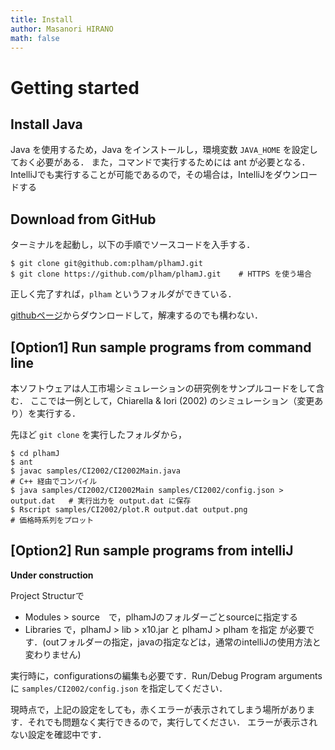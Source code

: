 ```yaml
---
title: Install
author: Masanori HIRANO
math: false
---
```


# Getting started

## Install Java

Java を使用するため，Java をインストールし，環境変数 `JAVA_HOME` を設定しておく必要がある．
また，コマンドで実行するためには ant が必要となる．
IntelliJでも実行することが可能であるので，その場合は，IntelliJをダウンロードする

## Download from GitHub

ターミナルを起動し，以下の手順でソースコードを入手する．

```
$ git clone git@github.com:plham/plhamJ.git
$ git clone https://github.com/plham/plhamJ.git    # HTTPS を使う場合
```

正しく完了すれば，`plham` というフォルダができている．

[githubページ](https://github.com/plham/plhamJ)からダウンロードして，解凍するのでも構わない．


## [Option1] Run sample programs from command line

本ソフトウェアは人工市場シミュレーションの研究例をサンプルコードをして含む．
ここでは一例として，Chiarella & Iori (2002) のシミュレーション（変更あり）を実行する．

先ほど `git clone` を実行したフォルダから，

```
$ cd plhamJ
$ ant
$ javac samples/CI2002/CI2002Main.java                                     # C++ 経由でコンパイル
$ java samples/CI2002/CI2002Main samples/CI2002/config.json > output.dat   # 実行出力を output.dat に保存
$ Rscript samples/CI2002/plot.R output.dat output.png                      # 価格時系列をプロット
```

## [Option2] Run sample programs from intelliJ

**Under construction**

Project Structurで
 - Modules > source　で，plhamJのフォルダーごとsourceに指定する
 - Libraries で，plhamJ > lib > x10.jar と plhamJ > plham を指定
が必要です．(outフォルダーの指定，javaの指定などは，通常のintelliJの使用方法と変わりません)

実行時に，configurationsの編集も必要です．Run/Debug Program argumentsに `samples/CI2002/config.json` を指定してください．

現時点で，上記の設定をしても，赤くエラーが表示されてしまう場所があります．それでも問題なく実行できるので，実行してください．
エラーが表示されない設定を確認中です．